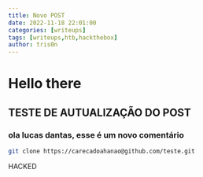 ```yaml
---
title: Novo POST
date: 2022-11-18 22:01:00
categories: [writeups]
tags: [writeups,htb,hackthebox]
author: tris0n
---
```


# Hello there

## TESTE DE AUTUALIZAÇÃO DO POST
### ola lucas dantas, esse é um novo comentário
```bash
git clone https://carecadoahanao@github.com/teste.git
```

HACKED